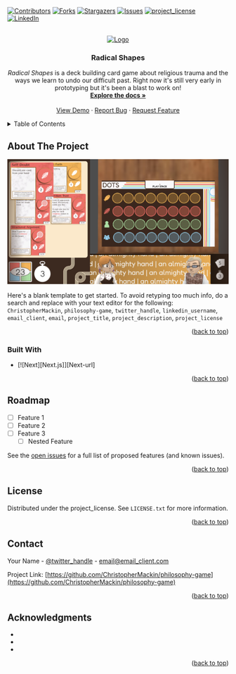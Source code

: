<!-- Improved compatibility of back to top link: See: https://github.com/othneildrew/Best-README-Template/pull/73 -->
<a id="readme-top"></a>
<!--
*** Thanks for checking out the Best-README-Template. If you have a suggestion
*** that would make this better, please fork the repo and create a pull request
*** or simply open an issue with the tag "enhancement".
*** Don't forget to give the project a star!
*** Thanks again! Now go create something AMAZING! :D
-->



<!-- PROJECT SHIELDS -->
<!--
*** I'm using markdown "reference style" links for readability.
*** Reference links are enclosed in brackets [ ] instead of parentheses ( ).
*** See the bottom of this document for the declaration of the reference variables
*** for contributors-url, forks-url, etc. This is an optional, concise syntax you may use.
*** https://www.markdownguide.org/basic-syntax/#reference-style-links
-->
[![Contributors][contributors-shield]][contributors-url]
[![Forks][forks-shield]][forks-url]
[![Stargazers][stars-shield]][stars-url]
[![Issues][issues-shield]][issues-url]
[![project_license][license-shield]][license-url]
[![LinkedIn][linkedin-shield]][linkedin-url]



<!-- PROJECT LOGO -->
<br />
<div align="center">
  <a href="https://github.com/ChristopherMackin/philosophy-game">
    <img src="images/logo.png" alt="Logo" width="80" height="80">
  </a>

<h3 align="center">Radical Shapes</h3>

  <p align="center">
    <i>Radical Shapes</i> is a deck building card game about religious trauma and the ways we learn to undo our difficult past. Right now it's still very early in prototyping but it's been a blast to work on!
    <br />
    <a href="https://github.com/ChristopherMackin/philosophy-game"><strong>Explore the docs »</strong></a>
    <br />
    <br />
    <a href="https://github.com/ChristopherMackin/philosophy-game">View Demo</a>
    &middot;
    <a href="https://github.com/ChristopherMackin/philosophy-game/issues/new?labels=bug&template=bug-report---.md">Report Bug</a>
    &middot;
    <a href="https://github.com/ChristopherMackin/philosophy-game/issues/new?labels=enhancement&template=feature-request---.md">Request Feature</a>
  </p>
</div>



<!-- TABLE OF CONTENTS -->
<details>
  <summary>Table of Contents</summary>
  <ol>
    <li>
      <a href="#about-the-project">About The Project</a>
      <ul>
        <li><a href="#built-with">Built With</a></li>
      </ul>
    </li>
    <li><a href="#usage">Usage</a></li>
    <li><a href="#roadmap">Roadmap</a></li>
    <li><a href="#license">License</a></li>
    <li><a href="#contact">Contact</a></li>
    <li><a href="#acknowledgments">Acknowledgments</a></li>
  </ol>
</details>



<!-- ABOUT THE PROJECT -->
## About The Project

[![Product Name Screen Shot][product-screenshot]](https://example.com)

Here's a blank template to get started. To avoid retyping too much info, do a search and replace with your text editor for the following: `ChristopherMackin`, `philosophy-game`, `twitter_handle`, `linkedin_username`, `email_client`, `email`, `project_title`, `project_description`, `project_license`

<p align="right">(<a href="#readme-top">back to top</a>)</p>



### Built With

* [![Next][Next.js]][Next-url]

<p align="right">(<a href="#readme-top">back to top</a>)</p>

<!-- ROADMAP -->
## Roadmap

- [ ] Feature 1
- [ ] Feature 2
- [ ] Feature 3
    - [ ] Nested Feature

See the [open issues](https://github.com/ChristopherMackin/philosophy-game/issues) for a full list of proposed features (and known issues).

<p align="right">(<a href="#readme-top">back to top</a>)</p>

<!-- LICENSE -->
## License

Distributed under the project_license. See `LICENSE.txt` for more information.

<p align="right">(<a href="#readme-top">back to top</a>)</p>



<!-- CONTACT -->
## Contact

Your Name - [@twitter_handle](https://twitter.com/twitter_handle) - email@email_client.com

Project Link: [https://github.com/ChristopherMackin/philosophy-game](https://github.com/ChristopherMackin/philosophy-game)

<p align="right">(<a href="#readme-top">back to top</a>)</p>



<!-- ACKNOWLEDGMENTS -->
## Acknowledgments

* []()
* []()
* []()

<p align="right">(<a href="#readme-top">back to top</a>)</p>



<!-- MARKDOWN LINKS & IMAGES -->
<!-- https://www.markdownguide.org/basic-syntax/#reference-style-links -->
[contributors-shield]: https://img.shields.io/github/contributors/ChristopherMackin/philosophy-game.svg?style=for-the-badge
[contributors-url]: https://github.com/ChristopherMackin/philosophy-game/graphs/contributors
[forks-shield]: https://img.shields.io/github/forks/ChristopherMackin/philosophy-game.svg?style=for-the-badge
[forks-url]: https://github.com/ChristopherMackin/philosophy-game/network/members
[stars-shield]: https://img.shields.io/github/stars/ChristopherMackin/philosophy-game.svg?style=for-the-badge
[stars-url]: https://github.com/ChristopherMackin/philosophy-game/stargazers
[issues-shield]: https://img.shields.io/github/issues/ChristopherMackin/philosophy-game.svg?style=for-the-badge
[issues-url]: https://github.com/ChristopherMackin/philosophy-game/issues
[license-shield]: https://img.shields.io/github/license/ChristopherMackin/philosophy-game.svg?style=for-the-badge
[license-url]: https://github.com/ChristopherMackin/philosophy-game/blob/master/LICENSE.txt
[linkedin-shield]: https://img.shields.io/badge/-LinkedIn-black.svg?style=for-the-badge&logo=linkedin&colorB=555
[linkedin-url]: https://linkedin.com/in/christopher_mackin
[product-screenshot]: images/screenshot.png
[Godot]: [https://img.shields.io/badge/Angular-DD0031?style=for-the-badge&logo=angular&logoColor=white](https://img.shields.io/badge/Godot%20Engine-478CBF?logo=godotengine&logoColor=fff&style=flat)
[Godot-url]: https://godotengine.org/
[Svelte.dev]: https://img.shields.io/badge/Svelte-4A4A55?style=for-the-badge&logo=svelte&logoColor=FF3E00
[Svelte-url]: https://svelte.dev/
[Laravel.com]: https://img.shields.io/badge/Laravel-FF2D20?style=for-the-badge&logo=laravel&logoColor=white
[Laravel-url]: https://laravel.com
[Bootstrap.com]: https://img.shields.io/badge/Bootstrap-563D7C?style=for-the-badge&logo=bootstrap&logoColor=white
[Bootstrap-url]: https://getbootstrap.com
[JQuery.com]: https://img.shields.io/badge/jQuery-0769AD?style=for-the-badge&logo=jquery&logoColor=white
[JQuery-url]: https://jquery.com 
